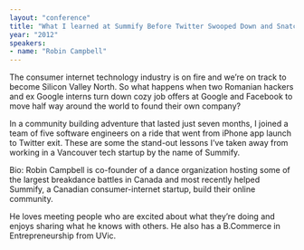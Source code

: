 ```yaml
---
layout: "conference"
title: "What I learned at Summify Before Twitter Swooped Down and Snatched-Up My Team"
year: "2012"
speakers:
- name: "Robin Campbell"
---
```



The consumer internet technology industry is on fire and we’re on track to
become Silicon Valley North. So what happens when two Romanian hackers and ex
Google interns turn down cozy job offers at Google and Facebook to move half
way around the world to found their own company?

In a community building adventure that lasted just seven months, I joined a
team of five software engineers on a ride that went from iPhone app launch to
Twitter exit. These are some the stand-out lessons I’ve taken away from
working in a Vancouver tech startup by the name of Summify.

Bio: Robin Campbell is co-founder of a dance organization hosting some of the
largest breakdance battles in Canada and most recently helped Summify, a
Canadian consumer-internet startup, build their online community.

He loves meeting people who are excited about what they’re doing and enjoys
sharing what he knows with others. He also has a B.Commerce in
Entrepreneurship from UVic.


[//]: # (Retrieved from https://web.archive.org/web/20210413200729/https://www.ideawave.ca/2012-conference/what-i-learned-at-summify-before-twitter-swooped-down-and-snatched-up-my-team)